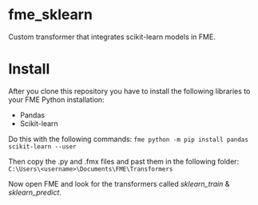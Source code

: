 # fme_sklearn
Custom transformer that integrates scikit-learn models in FME. 

# Install 
After you clone this repository you have to install the following libraries to your FME Python installation: 
- Pandas
- Scikit-learn

Do this with the following commands:
`fme python -m pip install pandas scikit-learn --user`

Then copy the .py and .fmx files and past them in the following folder: 
`C:\Users\<username>\Documents\FME\Transformers`

Now open FME and look for the transformers called *sklearn_train* & *sklearn_predict*. 

